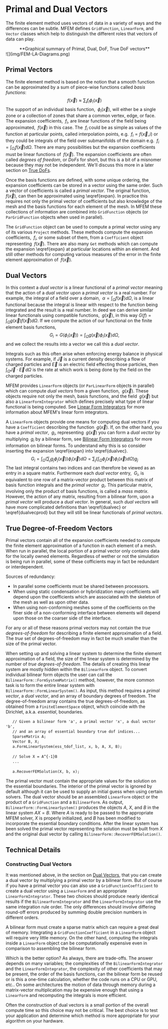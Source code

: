 # Primal and Dual Vectors

The finite element method uses vectors of data in a variety of ways and the
differences can be subtle.  MFEM defines `GridFunction`, `LinearForm`, and
`Vector` classes which help to distinguish the different roles that vectors of
data can play.

<center>**Graphical summary of Primal, Dual, DoF, True DoF vectors**</center>
![](img/FEM-LA-Diagrams.png)

## Primal Vectors

The finite element method is based on the notion that a smooth function can be
approximated by a sum of piece-wise functions called *basis functions*:
$$f(\vec{x})\approx\sum_i f_i \phi_i(\vec{x}) \label{expan}$$
The support of an individual basis function, $\;\phi_i(\vec{x})$, will either be
a single zone or a collection of zones that share a common vertex, edge, or
face.  The expansion coefficients, $\;f_i$, are linear functions of the field
being approximated, $\;f(\vec{x})$ in this case.  The $\;f_i$ could be as simple
as values of the function at particular points, called interpolation points,
e.g. $\;f_i=f(\vec{x}\_i)$ or they could be integrals of the field over
submanifolds of the domain e.g. $\;f_i = \int_{\Omega_i}f(\vec{x})d\Omega$.
There are many possibilities but the expansion coefficients must be linear
functions of $\;f(\vec{x})$.  The expansion coefficients are often called
*degrees of freedom*, or *DoFs* for short, but this is a bit of a misnomer
because they may not be independent.  We'll discuss this more in a later
section on [True DoFs](pri-dual-vec.md#true-degree-of-freedom-vectors). 

Once the basis functions are defined, with some unique ordering, the expansion
coefficients can be stored in a vector using the same order.  Such a vector of
coefficients is called a *primal vector*.  The original function,
$\;f(\vec{x})$, can then be approximated using \eqref{expan}.  In practice this
requires not only the primal vector of coefficients but also knowledge of the
mesh and the basis functions for each element of the mesh.  In MFEM these
collections of information are combined into `GridFunction` objects (or
`ParGridFunction` objects when used in parallel).

The `GridFunction` object can be used to compute a primal vector using any of
its various `Project` methods.  These methods compute the expansion
coefficients, $\;f_i$, or some subset of them, from a `Coefficient` object
representing $\;f(\vec{x})$.  There are also many `Get` methods which can
compute the expansion \eqref{expan} at particular locations within an element.
And still other methods for computing various measures of the error in the
finite element approximation of $\;f(\vec{x})$.

## Dual Vectors

In this context a *dual vector* is a linear functional of a *primal vector*
meaning that the action of a *dual vector* upon a *primal vector* is a real
number.  For example, the integral of a field over a domain,
$\;\alpha=\int_\Omega f(\vec{x})d\Omega$, is a linear functional because the
integral is linear with respect to the function being integrated and the result
is a real number.  In deed we can derive similar linear functionals using
compatible functions, $\;g(\vec{x})$, in this way
$G(f)=\int_\Omega g(\vec{x})f(\vec{x})d\Omega$. If we compute the action of our
functional on the finite element basis functions,
$$G_i=G(\phi_i(\vec{x})) =
\int_\Omega g(\vec{x})\phi_i(\vec{x})d\Omega\label{dualvec},$$
and we collect the results into a vector we call this a *dual vector*.

Integrals such as this often arise when enforcing energy balance in physical
systems. For example, if $\vec{J}$ is a current density describing a flow of
charged particles and $\vec{E}$ is an electric field effecting those particles,
then $\int_\Omega\vec{J}\cdot\vec{E}\,d\Omega$ is the rate at which work is
being done by the field on the charged particles.

MFEM provides `LinearForm` objects (or `ParLinearForm` objects in parallel)
which can compute *dual vectors* from a given function, $\;g(\vec{x})$.  These
objects require not only the mesh, basis functions, and the field
$\;g(\vec{x})$ but also a `LinearFormIntegrator` which defines precisely what
type of linear functional is being computed.
See [Linear Form Integrators](lininteg.md) for more information about MFEM's
linear form integrators.

A `LinearForm` objects provide one means for computing dual vectors if you have
a `Coefficient` describing the function $\;g(\vec{x})$.  If, on the other hand,
you have a *primal vector*, $\;g_i$, representing $\;g(\vec{x})$ you can form a
*dual vector* by multiplying $\;g_i$ by a bilinear form,
see [Bilinear Form Integrators](bilininteg.md) for more information on
bilinear forms.  To understand why this is so consider inserting the expansion
\eqref{expan} into \eqref{dualvec}.
$$
G_i=\int_\Omega \left(\sum_j g_j \phi_j(\vec{x})\right)\phi_i(\vec{x})d\Omega
= \sum_j \left(\int_\Omega \phi_j(\vec{x})\phi_i(\vec{x})d\Omega\right)g_j
\label{dualvecprod}$$
The last integral contains two indices and can therefore be viewed as an entry
in a square matrix.  Furthermore each *dual vector* entry, $\;G_i$, is
equivalent to one row of a matrix-vector product between this matrix of basis
function integrals and the *primal vector* $\;g_i$.  This particular matrix,
involving only the product of basis functions, is called a *mass matrix*.
However, the action of any matrix, resulting from a bilinear form, upon a
*primal vector* will produce a *dual vector*.  In general, such *dual vectors*
will have more complicated definitions than \eqref{dualvec} or
\eqref{dualvecprod} but they will still be linear functionals of *primal
vectors*.

## True Degree-of-Freedom Vectors

Primal vectors contain all of the expansion coefficients needed to compute the
finite element approximation of a function in each element of a mesh.  When run
in parallel, the local portion of a primal vector only contains data for the
locally owned elements.  Regardless of wether or not the simulation is being
run in parallel, some of these cofficients may in fact be redundant or
interdependent.

Sources of redundancy:

- In parallel some coefficients must be shared between processors.
- When using static condensation or hybridization many coefficients will
  depend upon the coefficients which are associated with the skeleton of the
  mesh as well as upon other data.
- When using non-conforming meshes some of the coefficients on the finer side
  of a non-conforming interface between elements will depend upon those on the
  coarser side of the interface.

For any or all of these reasons primal vectors may not contain the *true
degrees-of-freedom* for describing a finite element approximation of a field.
The *true* set of degrees-of-freedom may in fact be much smaller than the size
of the primal vector.

When setting up and solving a linear system to determine the finite element
approximation of a field, the size of the linear system is determined by the
number of *true degrees-of-freedom*.  The details of creating this linear
system are mostly hidden within the `BilinearForm` object. To convert
individual bilinear form objects the user can call the
`BilinearForm::FormSystemMatrix()` method, however, the more common task is to
form the entire linear system with `BilinearForm::FormLinearSystem()`.  As
input, this method requires a *primal vector*, a *dual vector*, and an array of
boundary degrees of freedom.  The degree-of-freedom array contains the true
degrees-of-freedom, as obtained from a `FiniteElementSpace` object, which
coincide with the Dirichlet, a.k.a. *essential*, boundaries.
```
   // Given a bilinear form 'a', a primal vector 'x', a dual vector 'b',
   // and an array of essential boundary true dof indices...
   SparseMatrix A;
   Vector B, X;
   a.FormLinearSystem(ess_tdof_list, x, b, A, X, B);

   // Solve X = A^{-1}B
   ...

   a.RecoverFEMSolution(X, b, x);
```
The primal vector
must contain the appropriate values for the solution on the essential
boundaries.  The interior of the primal vector is ignored by default although
it can be used to supply an initial guess when using certain solvers.  The dual
vector should be an assembled `LinearForm` object or the product of a
`GridFunction` and a `BilinearForm`.  As output,
`BilinearForm::FormLinearSystem()` produces the objects $A$, $X$, and $B$ in
the linear system $A X=B$.  Where $A$ is ready to be passed to the appropriate
MFEM solver, $X$ is properly initialized, and $B$ has been modified to
incorporate the essential boundary conditions.  After the linear system has
been solved the primal vector representing the solution must be built from $X$
and the original dual vector by calling `BilinearForm::RecoverFEMSolution()`.

## Technical Details

### Constructing Dual Vectors

It was mentioned above, in the section on
[Dual Vectors](pri-dual-vec.md#dual-vectors), that you can create a dual vector
by multiplying a primal vector by a bilinear form.  But of course if you have a
primal vector you can also use a `GridFunctionCoefficient` to create a dual
vector using a `LinearForm` and an appropriate `LinearFormIntegrator`.  These
two choices should produce nearly identical results if the
`BilinearFormIntegrator` and the `LinearFormIntegrator` use the same
integration rule order.  The only differences should involve differing
round-off errors produced by summing double precision numbers in different
orders.

A bilinear form must create a sparse matrix which can require a great deal of
memory.  Integrating a `GridFunctionCoefficient` in a `LinearForm` object will
require very little memory.  On the other hand, computing the integrals inside
a `LinearForm` object can be computationally expensive even in comparison to
assembling the bilinear form.

Which is the better option?  As always, there are trade-offs.  The answer
depends on many variables; the complexities of the `BilinearFormIntegrator` and
the `LinearFormIntegrator`, the complexity of other coefficients that may be
present, the order of the basis functions, can the bilinear form be reused or
is this a one-time calculation, whether the code runs on a CPU or GPU, etc.. On
some architectures the motion of data through memory during a matrix-vector
multiplication may be expensive enough that using a `LinearForm` and
recomputing the integrals is more efficient.

Often the construction of dual vectors is a small portion of the overall
compute time so this choice may not be critical.  The best choice is to test
your application and determine which method is more appropriate for your
algorithm on your hardware.

<script type="text/x-mathjax-config">MathJax.Hub.Config({TeX: {equationNumbers: {autoNumber: "all"}}, tex2jax: {inlineMath: [['$','$']]}});</script>
<script type="text/javascript" src="https://cdnjs.cloudflare.com/ajax/libs/mathjax/2.7.2/MathJax.js?config=TeX-AMS_HTML"></script>
